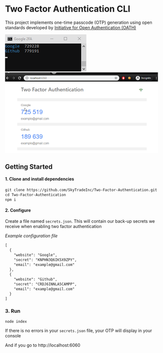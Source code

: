 # Two Factor Authentication CLI

This project implements one-time passcode (OTP) generation using open standards developed by [Initiative for Open Authentication (OATH)](http://www.openauthentication.org/)

![2FA CLI](documentation/console.png?raw=true "2FA Command Line")
![2FA Webpage](documentation/website.png?raw=true "2FA Webpage")

## Getting Started

#### 1. Clone and install dependencies
```
git clone https://github.com/SkyTradeInc/Two-Factor-Authentication.git
cd Two-Factor-Authentication
npm i
```

#### 2. Configure
Create a file named `secrets.json`. This will contain our back-up secrets we receive when enabling two factor authentication

*Example configuration file*
```
[
  {
    "website": "Google",
    "secret": "KNPHN3Q6IK5X9ZPY",
    "email": "example@gmail.com"
  },
  {
    "website": "Github",
    "secret": "CRDJ6INNLA5CAMPP",
    "email": "example@gmail.com"
  }
]
```

### 3. Run

```
node index
```

If there is no errors in your `secrets.json` file, your OTP will display in your console



And if you go to http://localhost:6060
